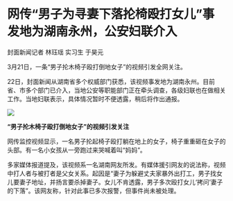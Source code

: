 # 网传“男子为寻妻下落抡椅殴打女儿”事发地为湖南永州，公安妇联介入

封面新闻记者 林珏瑶 实习生 于昊元

3月21日，一条“男子抡木椅子殴打倒地女子”的视频引发全网关注。

22日，封面新闻从湖南省多个权威部门获悉，该视频事发地为湖南永州。目前省、市多个部门已介入，当地公安等职能部门正在牵头调查，各级妇联也在做相关工作。当地妇联表示，具体情况暂时不便透露，稍后将作出通报。

![](https://inews.gtimg.com/news_bt/OXKV92PigVMEFIHOLCzYoLoko3PPnB9-rpr9xaI1y7WscAA/1000)

**“男子抡木椅子殴打倒地女子”的视频引发关注**

网传监控视频显示，一名男子抡起椅子殴打躺在地上的女子，椅子重重砸在女子的头部。有一名小女孩从一旁跑过来哭喊着叫“妈妈”。

多家媒体报道提及，该视频系一名湖南网友所发。有媒体援引网友的说法称，视频中打人者与被打者是父女关系。起因是“妻子为躲避丈夫家暴外出打工，男子找女儿要妻子地址，并扬言要杀掉妻子。女儿不肯透露，男子多次殴打女儿‘拷问’妻子的下落”。该网友称，针对此事已多次报警，但事件尚未被处理。


